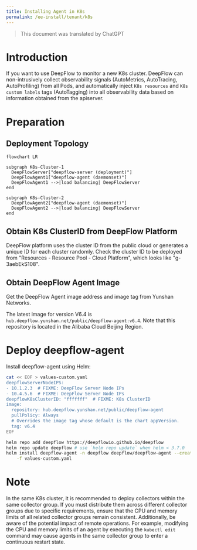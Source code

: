 ```yaml
---
title: Installing Agent in K8s
permalink: /ee-install/tenant/k8s
---
```


> This document was translated by ChatGPT

# Introduction

If you want to use DeepFlow to monitor a new K8s cluster.
DeepFlow can non-intrusively collect observability signals (AutoMetrics, AutoTracing, AutoProfiling) from all Pods,
and automatically inject `K8s resources` and `K8s custom labels` tags (AutoTagging) into all observability data based on information obtained from the apiserver.

# Preparation

## Deployment Topology

```mermaid
flowchart LR

subgraph K8s-Cluster-1
  DeepFlowServer["deepflow-server (deployment)"]
  DeepFlowAgent1["deepflow-agent (daemonset)"]
  DeepFlowAgent1 -->|load balancing| DeepFlowServer
end

subgraph K8s-Cluster-2
  DeepFlowAgent2["deepflow-agent (daemonset)"]
  DeepFlowAgent2 -->|load balancing| DeepFlowServer
end
```

## Obtain K8s ClusterID from DeepFlow Platform

DeepFlow platform uses the cluster ID from the public cloud or generates a unique ID for each cluster randomly. Check the cluster ID to be deployed from "Resources - Resource Pool - Cloud Platform", which looks like "g-3aebEkS108".

## Obtain DeepFlow Agent Image

Get the DeepFlow Agent image address and image tag from Yunshan Networks.

The latest image for version V6.4 is `hub.deepflow.yunshan.net/public/deepflow-agent:v6.4`. Note that this repository is located in the Alibaba Cloud Beijing Region.

# Deploy deepflow-agent

Install deepflow-agent using Helm:

```bash
cat << EOF > values-custom.yaml
deepflowServerNodeIPS:
- 10.1.2.3  # FIXME: DeepFlow Server Node IPs
- 10.4.5.6  # FIXME: DeepFlow Server Node IPs
deepflowK8sClusterID: "fffffff"  # FIXME: K8s ClusterID
image:
  repository: hub.deepflow.yunshan.net/public/deepflow-agent
  pullPolicy: Always
  # Overrides the image tag whose default is the chart appVersion.
  tag: v6.4
EOF

helm repo add deepflow https://deepflowio.github.io/deepflow
helm repo update deepflow # use `helm repo update` when helm < 3.7.0
helm install deepflow-agent -n deepflow deepflow/deepflow-agent --create-namespace \
    -f values-custom.yaml
```

# Note

In the same K8s cluster, it is recommended to deploy collectors within the same collector group. If you must distribute them across different collector groups due to specific requirements, ensure that the CPU and memory limits of all related collector groups remain consistent. Additionally, be aware of the potential impact of remote operations. For example, modifying the CPU and memory limits of an agent by executing the `kubectl edit` command may cause agents in the same collector group to enter a continuous restart state.
